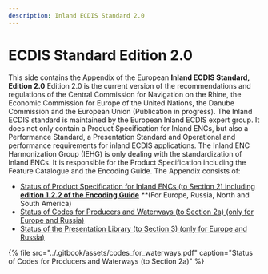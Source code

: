 ```yaml
---
description: Inland ECDIS Standard 2.0
---
```


# ECDIS Standard Edition 2.0

This side contains the Appendix of the European **Inland ECDIS Standard, Edition 2.0** Edition 2.0 is the current version of the recommendations and regulations of the Central Commission for Navigation on the Rhine, the Economic Commission for Europe of the United Nations, the Danube Commission and the European Union \(Publication in progress\). The Inland ECDIS standard is maintained by the European Inland ECDIS expert group. It does not only contain a Product Specification for Inland ENCs, but also a Performance Standard, a Presentation Standard and Operational and performance requirements for inland ECDIS applications. The Inland ENC Harmonization Group \(IEHG\) is only dealing with the standardization of Inland ENCs. It is responsible for the Product Specification including the Feature Catalogue and the Encoding Guide. The Appendix consists of:

* [Status of Product Specification for Inland ENCs \(to Section 2\) including **edition 1.2.2 of the Encoding Guide**](https://github.com/cesniti/iehg_gitbook/tree/ba5e0d2ba5a07a4c473674b4eeada88eec69c17c/standard-iecdis/ienc-product-specification-2.0) _\*\*_\(For Europe, Russia, North and South America\)
* [Status of Codes for Producers and Waterways \(to Section 2a\) \(only for Europe and Russia\)](ienc-producer-codes.md)
* [Status of the Presentation Library \(to Section 3\) \(only for Europe and Russia\)](https://github.com/cesniti/iehg_gitbook/tree/ba5e0d2ba5a07a4c473674b4eeada88eec69c17c/standard-iecdis/status-of-the-ienc-presentation-library-2.0)

{% file src="../.gitbook/assets/codes\_for\_waterways.pdf" caption="Status of Codes for Producers and Waterways \(to Section 2a\)" %}

